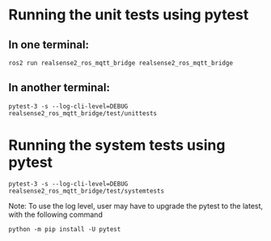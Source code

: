 # Running the unit tests using pytest

## In one terminal:

```
ros2 run realsense2_ros_mqtt_bridge realsense2_ros_mqtt_bridge
```
## In another terminal:
```
pytest-3 -s --log-cli-level=DEBUG realsense2_ros_mqtt_bridge/test/unittests
```

# Running the system tests using pytest

```
pytest-3 -s --log-cli-level=DEBUG realsense2_ros_mqtt_bridge/test/systemtests
```

Note: To use the log level, user may have to upgrade the pytest to the latest, with the following command

```
python -m pip install -U pytest
```
